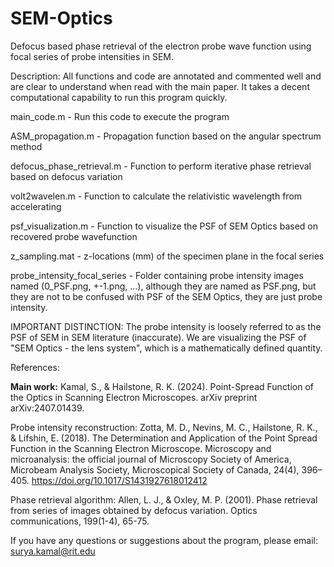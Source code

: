 # SEM-Optics
Defocus based phase retrieval of the electron probe wave function using focal series of probe intensities in SEM. 

Description: All functions and code are annotated and commented well and are clear to understand when read with the main paper. It takes a decent computational capability to run this program quickly.

main_code.m - Run this code to execute the program

ASM_propagation.m - Propagation function based on the angular spectrum method

defocus_phase_retrieval.m - Function to perform iterative phase retrieval based on defocus variation

volt2wavelen.m - Function to calculate the relativistic wavelength from accelerating

psf_visualization.m - Function to visualize the PSF of SEM Optics based on recovered probe wavefunction

z_sampling.mat - z-locations (mm) of the specimen plane in the focal series

probe_intensity_focal_series - Folder containing probe intensity images named (0_PSF.png, +-1.png, ...), although they are named as PSF.png, but they are not to be confused with PSF of the SEM Optics, they are just probe intensity.

IMPORTANT DISTINCTION: The probe intensity is loosely referred to as the PSF of SEM in SEM literature (inaccurate). We are visualizing the PSF of "SEM Optics - the lens system", which is a mathematically defined quantity.   

References: 

**Main work:** Kamal, S., & Hailstone, R. K. (2024). Point-Spread Function of the Optics in Scanning Electron Microscopes. arXiv preprint arXiv:2407.01439.

Probe intensity reconstruction: Zotta, M. D., Nevins, M. C., Hailstone, R. K., & Lifshin, E. (2018). The Determination and Application of the Point Spread Function in the Scanning Electron Microscope. Microscopy and microanalysis: the official journal of Microscopy Society of America, Microbeam Analysis Society, Microscopical Society of Canada, 24(4), 396–405. https://doi.org/10.1017/S1431927618012412

Phase retrieval algorithm: Allen, L. J., & Oxley, M. P. (2001). Phase retrieval from series of images obtained by defocus variation. Optics communications, 199(1-4), 65-75.

If you have any questions or suggestions about the program, please email: surya.kamal@rit.edu
